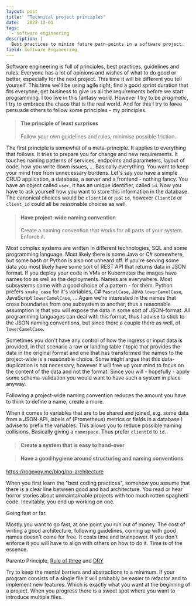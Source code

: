 ```yaml
---
layout: post
title:  "Technical project principles"
date:   2022-12-01
tags:
  - software engineering
description: |
  Best practices to minize future pain-points in a software project.
field: Software Engineering
---
```


Software engineering is full of principles, best practices, guidelines and rules. Everyone has a lot
of opinions and wishes of what to do good or better, especially for the next project. This time it
will be different you tell yourself. This time we'll be using agile right, find a good sprint
duration that fits everyone, get business to give us all the requirements before we start
programming. I too live in this fantasy world. However I try to be *pragmatic*, I try to embrace the
chaos that is the real world. And for this I try to ~~force~~  persuade others to follow some
principles - my principles.

<div class="epigraph rule principle">
  <blockquote>
    <h4>The principle of least surprises</h4>
    <p>
      Follow your own guidelines and rules, minimise possible friction.
    </p>
  </blockquote>
</div>

The first principle is somewhat of a meta-principle. It applies to everything that follows. It tries
to prepare you for change and new requirements. It touches naming patterns of services, endpoints
and parameters, layout of code, how you write down issues, ... Basically everything. You want to
keep your mind free from unnecessary burdens. Let's say you have a simple CRUD application, a
database, a server and a frontend - nothing fancy. You have an object called `user`, it has an
unique identifier, called `id`. Now you have to ask yourself how you want to store this information
in the database. The canonical choices would be `clientId` or just `id`, however `ClientId` or
`client_id` could all be reasonable choices as well.

<div class="epigraph rule principle">
  <blockquote>
    <h4>Have project-wide naming convention</h4>
    <p>
      Create a naming convention that works for all parts of your system. Enforce it.
    </p>
  </blockquote>
</div>

Most complex systems are written in different technologies, SQL and some programming language. Most
likely there is some Java or C\#  somewhere, but some bash or Python is also not unheard off. If
you're serving some data you most likely have some sort of REST API that returns data in JSON
format. If you deploy your code in VMs or Kubernetes the images have names too as well as the
deployments. Names are everywhere. Most subsystems come with a good choice of a pattern - for them.
Python prefers `snake_case` for it's variables, C\# `PascalCase`, Java `lowerCamelCase`, JavaScript
`lowerCamelCase`, ... Again we're interested in the names that cross boundaries from one subsystem
to another, thus a reasonable assumption is that you will expose the data in some sort of
JSON-format. All programming languages can deal with this format, thus I advise to stick to the JSON
naming conventions, but since there a couple there as well, of `lowerCamelCase`.

Sometimes you don't have any control of how the ingress or input data is provided, in that scenario
a raw or landing table / topic that provides the data in the original format and one that has
transformed the names to the project-wide is a reasonable choice. Some might argue that this
data-duplication is not necessary, however it will free up your mind to focus on the content of the
data and not the format. Since you will - hopefully - apply some schema-validation you would want to
have such a system in place anyway.

Following a project-wide naming convention reduces the amount you have to think to define a name,
create a more.

When it comes to variables that are to be shared and joined, e.g. some data from a JSON-API, labels
of (Prometheus) metrics or fields in a database I advise to prefix the variables. This allows you to
reduce possible naming collisions. Basically giving a `namespace`. Thus prefer `clientId` to `id`.

<div class="epigraph rule principle">
  <blockquote>
    <h4>Create a system that is easy to hand-over</h4>
    <p>
    </p>
  </blockquote>
</div>

<div class="epigraph rule principle">
  <blockquote>
    <h4>Have a good hygiene around structuring and naming conventions</h4>
    <p>
    </p>
  </blockquote>
</div>

https://rogovoy.me/blog/no-architecture

When you first learn the "best coding practices", somehow you assume that there is a clear line
between good and bad architecture. You read or hear horror stories about unmaintainable projects
with too much rotten spaghetti code. Inevitably, you end up working on one.

Going fast or far.

Mostly you want to go fast, at one point you run out of money. The cost of writing a good
architecture, following guidelines, coming up with good names doesn't come for free. It costs time
and brainpower. If you don't enforce it you will have to align with others on how to do it.
Time is of the essence.

Parento Principle, [Rule of three](https://en.wikipedia.org/wiki/Rule_of_three_(computer_programming)) and [DRY](https://en.wikipedia.org/wiki/Don%27t_repeat_yourself)

Try to keep the mental barriers and abstractions to a minimum. If your program consists of a single
file it will probably be easier to refactor and to implement new features. Which is exactly what you
want at the beginning of a project. When you progress there is a sweet spot where you want to
introduce multiple files.
